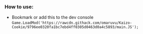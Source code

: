 ### How to use:
- Bookmark or add this to the dev console `Game.LoadMod('https://rawcdn.githack.com/omaruvu/Kaizo-Cookie/9796ee0320fa1bc7ebd4ff0305d0463d0a4c5893/main.JS');`
